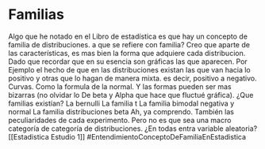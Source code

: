# Familias
Algo que he notado en el Libro de estadística es que hay un concepto de familia de distribuciones. a que se refiere con familia? Creo que aparte de las características, es mas bien la forma que adquiere cada distribucion. Dado que recordar que en su esencia son gráficas las que aparecen. 
Por Ejemplo el hecho de que en las distribuciones existan las que van hacia lo positivo y otras que lo hagan de manera mixta. es decir, positivo a negativo. Curvas. Como la formula de la normal. 
Y las formas pueden ser mas bizarras (no olvidar lo De beta y Alpha que hace que fluctué gráfica). 
¿Que familias existían?
La bernulli 
La familia t
La familia bimodal negativa y normal
La familia distribuciones beta
Ah, ya comprendo. También las peculiaridades de cada experimento. Pero no es que sea una macro categoría de categoría de distribuciones. ¿En todas entra variable aleatoria?
[[Estadistica Estudio 1]]
#EntendimientoConceptoDeFamiliaEnEstadistica